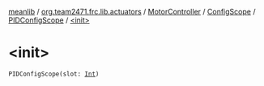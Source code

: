 [meanlib](../../../../index.md) / [org.team2471.frc.lib.actuators](../../../index.md) / [MotorController](../../index.md) / [ConfigScope](../index.md) / [PIDConfigScope](index.md) / [&lt;init&gt;](./-init-.md)

# &lt;init&gt;

`PIDConfigScope(slot: `[`Int`](https://kotlinlang.org/api/latest/jvm/stdlib/kotlin/-int/index.html)`)`